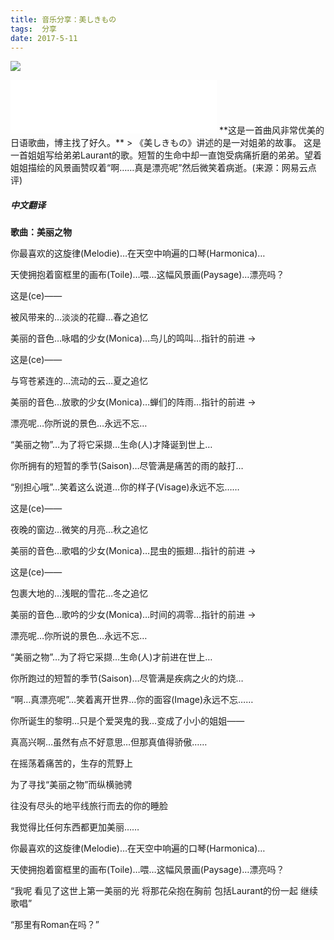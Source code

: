 ```yaml
---
title: 音乐分享：美しきもの
tags:  分享
date: 2017-5-11
---
```

![](http://oxi2boc62.bkt.clouddn.com/5-11-11.jpg)
<iframe frameborder="no" border="0" marginwidth="0" marginheight="0" width="330" height="86" src="//music.163.com/outchain/player?type=2&id=22782025&auto=1&height=66"></iframe>
**这是一首曲风非常优美的日语歌曲，博主找了好久。**
> 《美しきもの》讲述的是一对姐弟的故事。
这是一首姐姐写给弟弟Laurant的歌。短暂的生命中却一直饱受病痛折磨的弟弟。望着姐姐描绘的风景画赞叹着“啊……真是漂亮呢”然后微笑着病逝。(来源：网易云点评)

##### 中文翻译
**歌曲：美丽之物**

你最喜欢的这旋律(Melodie)…在天空中响遍的口琴(Harmonica)… 

天使拥抱着窗框里的画布(Toile)…喂…这幅风景画(Paysage)…漂亮吗？ 

这是(ce)—— 

被风带来的…淡淡的花瓣…春之追忆 

美丽的音色…咏唱的少女(Monica)…鸟儿的鸣叫…指针的前进 → 

这是(ce)—— 

与穹苍紧连的…流动的云…夏之追忆 

美丽的音色…放歌的少女(Monica)…蝉们的阵雨…指针的前进 → 

漂亮呢…你所说的景色…永远不忘… 

“美丽之物”…为了将它采撷…生命(人)才降诞到世上… 

你所拥有的短暂的季节(Saison)…尽管满是痛苦的雨的敲打… 

“别担心哦”…笑着这么说道…你的样子(Visage)永远不忘…… 

这是(ce)—— 

夜晚的窗边…微笑的月亮…秋之追忆 

美丽的音色…歌唱的少女(Monica)…昆虫的振翅…指针的前进 → 

这是(ce)—— 

包裹大地的…浅眠的雪花…冬之追忆 

美丽的音色…歌吟的少女(Monica)…时间的凋零…指针的前进 → 

漂亮呢…你所说的景色…永远不忘… 

“美丽之物”…为了将它采撷…生命(人)才前进在世上… 

你所跑过的短暂的季节(Saison)…尽管满是疾病之火的灼烧… 

“啊…真漂亮呢”…笑着离开世界…你的面容(Image)永远不忘…… 

你所诞生的黎明…只是个爱哭鬼的我…变成了小小的姐姐—— 

真高兴啊…虽然有点不好意思…但那真值得骄傲…… 

在摇荡着痛苦的，生存的荒野上 

为了寻找“美丽之物”而纵横驰骋 

往没有尽头的地平线旅行而去的你的睡脸 

我觉得比任何东西都更加美丽…… 

你最喜欢的这旋律(Melodie)…在天空中响遍的口琴(Harmonica)… 

天使拥抱着窗框里的画布(Toile)…喂…这幅风景画(Paysage)…漂亮吗？ 

“我呢 看见了这世上第一美丽的光 将那花朵抱在胸前 包括Laurant的份一起 继续歌唱” 

“那里有Roman在吗？”


